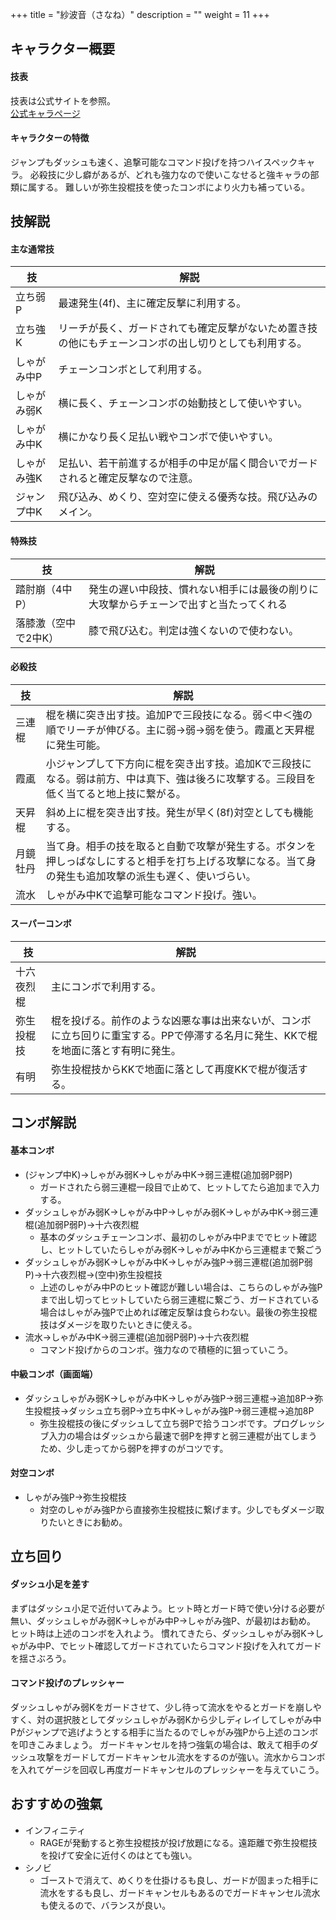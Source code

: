 +++
title = "紗波音（さなね）"
description = ""
weight = 11
+++

## キャラクター概要

#### 技表

技表は公式サイトを参照。  
[公式キャラページ](http://www.arika.co.jp/product/fexl_hp/jp/chara_jp/fexl_jp_chara11.html)

#### キャラクターの特徴

ジャンプもダッシュも速く、追撃可能なコマンド投げを持つハイスペックキャラ。
必殺技に少し癖があるが、どれも強力なので使いこなせると強キャラの部類に属する。
難しいが弥生投棍技を使ったコンボにより火力も補っている。

## 技解説

#### 主な通常技

|技 |解説|
|---|----|
|立ち弱P|最速発生(4f)、主に確定反撃に利用する。|
|立ち強K|リーチが長く、ガードされても確定反撃がないため置き技の他にもチェーンコンボの出し切りとしても利用する。|
|しゃがみ中P|チェーンコンボとして利用する。|
|しゃがみ弱K|横に長く、チェーンコンボの始動技として使いやすい。|
|しゃがみ中K|横にかなり長く足払い戦やコンボで使いやすい。|
|しゃがみ強K|足払い、若干前進するが相手の中足が届く間合いでガードされると確定反撃なので注意。|
|ジャンプ中K|飛び込み、めくり、空対空に使える優秀な技。飛び込みのメイン。|

#### 特殊技

|技 |解説|
|---|----|
|踏肘崩（4中P）|発生の遅い中段技、慣れない相手には最後の削りに大攻撃からチェーンで出すと当たってくれる|
|落膝激（空中で2中K）|膝で飛び込む。判定は強くないので使わない。|

#### 必殺技

|技 |解説|
|---|----|
|三連棍|棍を横に突き出す技。追加Pで三段技になる。弱＜中＜強の順でリーチが伸びる。主に弱→弱→弱を使う。霞颪と天昇棍に発生可能。|
|霞颪|小ジャンプして下方向に棍を突き出す技。追加Kで三段技になる。弱は前方、中は真下、強は後ろに攻撃する。三段目を低く当てると地上技に繋がる。|
|天昇棍|斜め上に棍を突き出す技。発生が早く(8f)対空としても機能する。|
|月鏡牡丹|当て身。相手の技を取ると自動で攻撃が発生する。ボタンを押しっぱなしにすると相手を打ち上げる攻撃になる。当て身の発生も追加攻撃の派生も遅く、使いづらい。|
|流水|しゃがみ中Kで追撃可能なコマンド投げ。強い。|

#### スーパーコンボ

|技 |解説|
|---|----|
|十六夜烈棍|主にコンボで利用する。|
|弥生投棍技|棍を投げる。前作のような凶悪な事は出来ないが、コンボに立ち回りに重宝する。PPで停滞する名月に発生、KKで棍を地面に落とす有明に発生。|
|有明|弥生投棍技からKKで地面に落として再度KKで棍が復活する。|

## コンボ解説

#### 基本コンボ

- (ジャンプ中K)→しゃがみ弱K→しゃがみ中K→弱三連棍(追加弱P弱P)
    - ガードされたら弱三連棍一段目で止めて、ヒットしてたら追加まで入力する。
- ダッシュしゃがみ弱K→しゃがみ中P→しゃがみ弱K→しゃがみ中K→弱三連棍(追加弱P弱P)→十六夜烈棍
    - 基本のダッシュチェーンコンボ、最初のしゃがみ中Pまででヒット確認し、ヒットしていたらしゃがみ弱K→しゃがみ中Kから三連棍まで繋ごう
- ダッシュしゃがみ弱K→しゃがみ中K→しゃがみ強P→弱三連棍(追加弱P弱P)→十六夜烈棍→(空中)弥生投棍技
    - 上述のしゃがみ中Pのヒット確認が難しい場合は、こちらのしゃがみ強Pまで出し切ってヒットしていたら弱三連棍に繋ごう、ガードされている場合はしゃがみ強Pで止めれば確定反撃は食らわない。最後の弥生投棍技はダメージを取りたいときに使える。
- 流水→しゃがみ中K→弱三連棍(追加弱P弱P)→十六夜烈棍
    - コマンド投げからのコンボ。強力なので積極的に狙っていこう。

#### 中級コンボ（画面端）
- ダッシュしゃがみ弱K→しゃがみ中K→しゃがみ強P→弱三連棍→追加8P→弥生投棍技→ダッシュ立ち弱P→立ち中K→しゃがみ強P→弱三連棍→追加8P
    - 弥生投棍技の後にダッシュして立ち弱Pで拾うコンボです。プログレッシブ入力の場合はダッシュから最速で弱Pを押すと弱三連棍が出てしまうため、少し走ってから弱Pを押すのがコツです。

#### 対空コンボ

- しゃがみ強P→弥生投棍技
    - 対空のしゃがみ強Pから直接弥生投棍技に繋げます。少しでもダメージ取りたいときにお勧め。

## 立ち回り

#### ダッシュ小足を差す

まずはダッシュ小足で近付いてみよう。ヒット時とガード時で使い分ける必要が無い、ダッシュしゃがみ弱K→しゃがみ中P→しゃがみ強P、が最初はお勧め。
ヒット時は上述のコンボを入れよう。
慣れてきたら、ダッシュしゃがみ弱K→しゃがみ中P、でヒット確認してガードされていたらコマンド投げを入れてガードを揺さぶろう。

#### コマンド投げのプレッシャー

ダッシュしゃがみ弱Kをガードさせて、少し待って流水をやるとガードを崩しやすく、対の選択肢としてダッシュしゃがみ弱Kから少しディレイしてしゃがみ中Pがジャンプで逃げようとする相手に当たるのでしゃがみ強Pから上述のコンボを叩きこみましょう。
ガードキャンセルを持つ強氣の場合は、敢えて相手のダッシュ攻撃をガードしてガードキャンセル流水をするのが強い。流水からコンボを入れてゲージを回収し再度ガードキャンセルのプレッシャーを与えていこう。

## おすすめの強氣

- インフィニティ
    - RAGEが発動すると弥生投棍技が投げ放題になる。遠距離で弥生投棍技を投げて安全に近付くのはとても強い。
- シノビ
    - ゴーストで消えて、めくりを仕掛けるも良し、ガードが固まった相手に流水をするも良し、ガードキャンセルもあるのでガードキャンセル流水も使えるので、バランスが良い。
